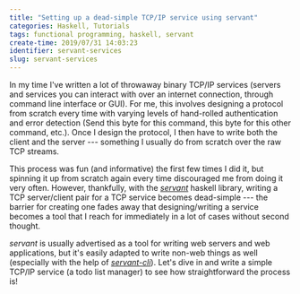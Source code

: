 ```yaml
---
title: "Setting up a dead-simple TCP/IP service using servant"
categories: Haskell, Tutorials
tags: functional programming, haskell, servant
create-time: 2019/07/31 14:03:23
identifier: servant-services
slug: servant-services
---
```


In my time I've written a lot of throwaway binary TCP/IP services (servers and
services you can interact with over an internet connection, through command
line interface or GUI). For me, this involves designing a protocol from scratch
every time with varying levels of hand-rolled authentication and error
detection (Send this byte for this command, this byte for this other command,
etc.). Once I design the protocol, I then have to write both the client and the
server --- something I usually do from scratch over the raw TCP streams.

This process was fun (and informative) the first few times I did it, but
spinning it up from scratch again every time discouraged me from doing it very
often.  However, thankfully, with the *[servant][]* haskell library, writing a
TCP server/client pair for a TCP service becomes dead-simple --- the barrier
for creating one fades away that designing/writing a service becomes a tool
that I reach for immediately in a lot of cases without second thought.

[servant]: https://hackage.haskell.org/package/servant

*servant* is usually advertised as a tool for writing web servers and web
applications, but it's easily adapted to write non-web things as well
(especially with the help of *[servant-cli][]*).  Let's dive in and write a
simple TCP/IP service (a todo list manager) to see how straightforward the
process is!

[servant-cli]: https://hackage.haskell.org/package/servant-cli
